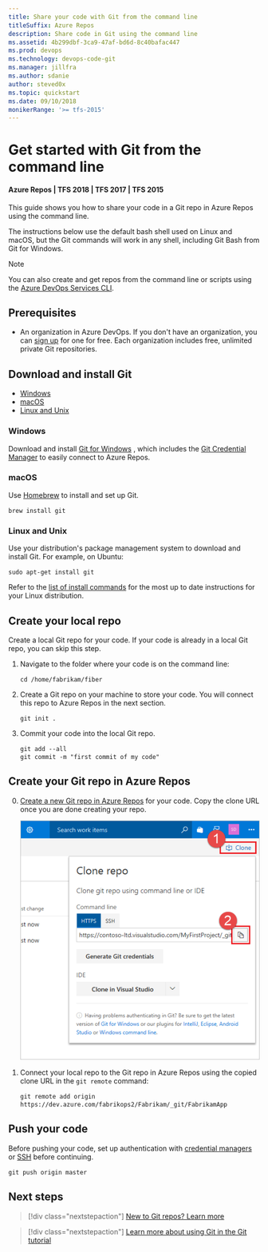 ```yaml
---
title: Share your code with Git from the command line
titleSuffix: Azure Repos
description: Share code in Git using the command line
ms.assetid: 4b299dbf-3ca9-47af-bd6d-8c40bafac447
ms.prod: devops
ms.technology: devops-code-git 
ms.manager: jillfra
ms.author: sdanie
author: steved0x
ms.topic: quickstart
ms.date: 09/10/2018
monikerRange: '>= tfs-2015'
---
```


# Get started with Git from the command line

#### Azure Repos | TFS 2018 | TFS 2017 | TFS 2015

This guide shows you how to share your code in a Git repo in Azure Repos using the command line.

The instructions below use the default bash shell used on Linux and macOS, but the Git commands will work in any shell, including Git Bash from Git for Windows.

> [!NOTE]
> You can also create and get repos from the command line or scripts using the [Azure DevOps Services CLI](/cli/azure/ext/azure-devops/?view=azure-cli-latest).

## Prerequisites

* An organization in Azure DevOps. If you don't have an organization, you can [sign up](../../organizations/accounts/create-organization.md) for one for free. Each organization includes free, unlimited private Git repositories.

## Download and install Git

* [Windows](#windows)
* [macOS](#macos)
* [Linux and Unix](#linux-and-unix)

### Windows

Download and install [Git for Windows](https://git-scm.com/download/win) , which includes the [Git Credential Manager](set-up-credential-managers.md) to 
easily connect to Azure Repos. 

### macOS

Use [Homebrew](http://brew.sh/) to install and set up Git.

```
brew install git
```

### Linux and Unix

Use your distribution's package management system to download and install Git. For example, on Ubuntu:

```
sudo apt-get install git
```

Refer to the [list of install commands](https://git-scm.com/download/linux) for the most up to date instructions for your Linux distribution.

## Create your local repo

Create a local Git repo for your code. If your code is already in a local Git repo, you can skip this step.

1. Navigate to the folder where your code is on the command line:

    ```
    cd /home/fabrikam/fiber
    ```

2. Create a Git repo on your machine to store your code. You will connect this repo to Azure Repos in the next section.

    ```
    git init .
    ```

3. Commit your code into the local Git repo.

    ```
    git add --all
    git commit -m "first commit of my code"
    ```

## Create your Git repo in Azure Repos

0. [Create a new Git repo in Azure Repos](create-new-repo.md) for your code. Copy the clone URL once you are done creating your repo.

   ![Get the clone URL after creating the Git repo in Azure Repos](_img/share-your-code-in-git-cmdline/clone_url.png)

0. Connect your local repo to the Git repo in Azure Repos using the copied clone URL in the `git remote` command:

    ```
    git remote add origin https://dev.azure.com/fabrikops2/Fabrikam/_git/FabrikamApp
    ```


## Push your code 

Before pushing your code, set up authentication with [credential managers](set-up-credential-managers.md) or [SSH](use-ssh-keys-to-authenticate.md) before continuing.

```
git push origin master
```

## Next steps

> [!div class="nextstepaction"]
> [New to Git repos? Learn more](/azure/devops/learn/git/set-up-a-git-repository)

> [!div class="nextstepaction"]
> [Learn more about using Git in the Git tutorial](gitworkflow.md)
